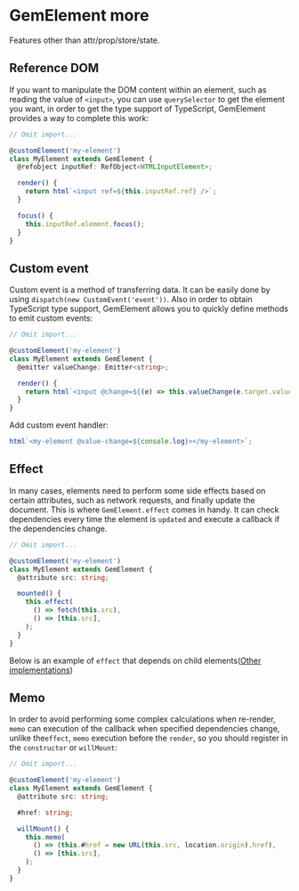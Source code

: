 # GemElement more

Features other than attr/prop/store/state.

## Reference DOM

If you want to manipulate the DOM content within an element, such as reading the value of `<input>`, you can use `querySelector` to get the element you want, in order to get the type support of TypeScript, GemElement provides a way to complete this work:

```ts
// Omit import...

@customElement('my-element')
class MyElement extends GemElement {
  @refobject inputRef: RefObject<HTMLInputElement>;

  render() {
    return html`<input ref=${this.inputRef.ref} />`;
  }

  focus() {
    this.inputRef.element.focus();
  }
}
```

## Custom event

Custom event is a method of transferring data. It can be easily done by using `dispatch(new CustomEvent('event'))`. Also in order to obtain TypeScript type support, GemElement allows you to quickly define methods to emit custom events:

```ts
// Omit import...

@customElement('my-element')
class MyElement extends GemElement {
  @emitter valueChange: Emitter<string>;

  render() {
    return html`<input @change=${(e) => this.valueChange(e.target.value)} />`;
  }
}
```

Add custom event handler:

```ts
html`<my-element @value-change=${console.log}></my-element>`;
```

## Effect

In many cases, elements need to perform some side effects based on certain attributes, such as network requests, and finally update the document. This is where `GemElement.effect` comes in handy. It can check dependencies every time the element is `updated` and execute a callback if the dependencies change.

```ts
// Omit import...

@customElement('my-element')
class MyElement extends GemElement {
  @attribute src: string;

  mounted() {
    this.effect(
      () => fetch(this.src),
      () => [this.src],
    );
  }
}
```

Below is an example of `effect` that depends on child elements([Other implementations](https://twitter.com/youyuxi/status/1327328144525848577?s=20))

<gbp-raw src="https://raw.githubusercontent.com/mantou132/gem/master/packages/gem-examples/src/effect/index.ts"></gbp-raw>

## Memo

In order to avoid performing some complex calculations when re-render, `memo` can execution of the callback when specified dependencies change, unlike the`effect`, `memo` execution before the `render`,
so you should register in the `constructor` or `willMount`:

```ts
// Omit import...

@customElement('my-element')
class MyElement extends GemElement {
  @attribute src: string;

  #href: string;

  willMount() {
    this.memo(
      () => (this.#href = new URL(this.src, location.origin).href),
      () => [this.src],
    );
  }
}
```
